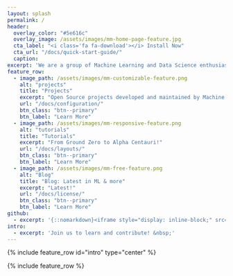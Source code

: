 ```yaml
---
layout: splash
permalink: /
header:
  overlay_color: "#5e616c"
  overlay_image: /assets/images/mm-home-page-feature.jpg
  cta_label: "<i class='fa fa-download'></i> Install Now"
  cta_url: "/docs/quick-start-guide/"
  caption:
excerpt: 'We are a group of Machine Learning and Data Science enthusiasts. We meet to discuss research papers and have featured talks by experts in industry and academia. The purpose is to build a community around students, researchers, corporations in Machine Learning and Data Science..<br /> <small><a href="https://www.meetup.com/Machine-Learning-India-Bangalore/">Machine Learning Bangalore MeetUp</a></small><br /><br />'
feature_row:
  - image_path: /assets/images/mm-customizable-feature.png
    alt: "projects"
    title: "Projects"
    excerpt: "Open Source projects developed and maintained by Machine Learning Bangalore Chapter."
    url: "/docs/configuration/"
    btn_class: "btn--primary"
    btn_label: "Learn More"
  - image_path: /assets/images/mm-responsive-feature.png
    alt: "tutorials"
    title: "Tutorials"
    excerpt: "From Ground Zero to Alpha Centauri!"
    url: "/docs/layouts/"
    btn_class: "btn--primary"
    btn_label: "Learn More"
  - image_path: /assets/images/mm-free-feature.png
    alt: "Blog"
    title: "Blog: Latest in ML & more"
    excerpt: "Latest!"
    url: "/docs/license/"
    btn_class: "btn--primary"
    btn_label: "Learn More"
github:
  - excerpt: '{::nomarkdown}<iframe style="display: inline-block;" src="https://ghbtns.com/github-btn.html?user=mmistakes&repo=minimal-mistakes&type=star&count=true&size=large" frameborder="0" scrolling="0" width="160px" height="30px"></iframe> <iframe style="display: inline-block;" src="https://ghbtns.com/github-btn.html?user=mmistakes&repo=minimal-mistakes&type=fork&count=true&size=large" frameborder="0" scrolling="0" width="158px" height="30px"></iframe>{:/nomarkdown}'
intro:
  - excerpt: 'Join us to learn and contribute! &nbsp;'
---
```


{% include feature_row id="intro" type="center" %}

{% include feature_row %}
